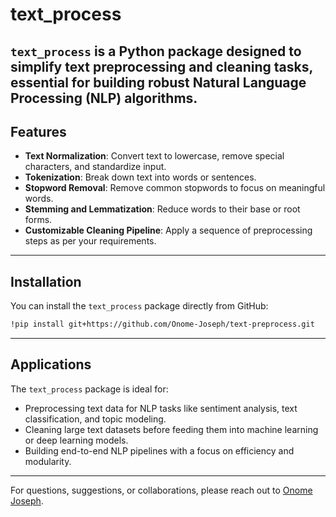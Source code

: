 # text_process

`text_process` is a Python package designed to simplify text preprocessing and cleaning tasks, essential for building robust Natural Language Processing (NLP) algorithms.
---

## Features
- **Text Normalization**: Convert text to lowercase, remove special characters, and standardize input.
- **Tokenization**: Break down text into words or sentences.
- **Stopword Removal**: Remove common stopwords to focus on meaningful words.
- **Stemming and Lemmatization**: Reduce words to their base or root forms.
- **Customizable Cleaning Pipeline**: Apply a sequence of preprocessing steps as per your requirements.
---
## Installation
You can install the `text_process` package directly from GitHub:

```bash
!pip install git+https://github.com/Onome-Joseph/text-preprocess.git
```
---
## Applications
The `text_process` package is ideal for:
- Preprocessing text data for NLP tasks like sentiment analysis, text classification, and topic modeling.
- Cleaning large text datasets before feeding them into machine learning or deep learning models.
- Building end-to-end NLP pipelines with a focus on efficiency and modularity.

---
For questions, suggestions, or collaborations, please reach out to [Onome Joseph](https://github.com/Onome-Joseph).
